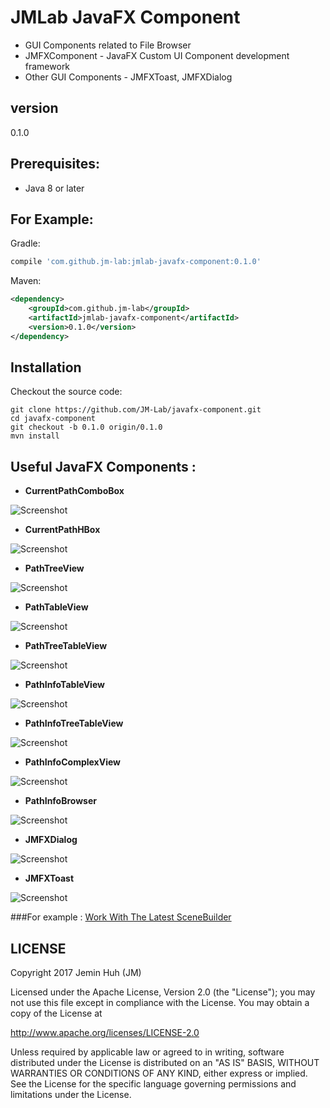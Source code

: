 JMLab JavaFX Component
======================
* GUI Components related to File Browser
* JMFXComponent - JavaFX Custom UI Component development framework
* Other GUI Components - JMFXToast, JMFXDialog

## version
0.1.0

## Prerequisites:
* Java 8 or later

## For Example:
Gradle:
```groovy
compile 'com.github.jm-lab:jmlab-javafx-component:0.1.0'
```
Maven:
```xml
<dependency>
    <groupId>com.github.jm-lab</groupId>
    <artifactId>jmlab-javafx-component</artifactId>
    <version>0.1.0</version>
</dependency>
```

## Installation
Checkout the source code:

    git clone https://github.com/JM-Lab/javafx-component.git
    cd javafx-component
    git checkout -b 0.1.0 origin/0.1.0
    mvn install

## Useful JavaFX Components :
* **CurrentPathComboBox**

![Screenshot](https://github.com/JM-Lab/javafx-component/blob/master/screenshot/CurrentPathComboBox.png)

* **CurrentPathHBox**

![Screenshot](https://github.com/JM-Lab/javafx-component/blob/master/screenshot/CurrentPathHBox.png)

* **PathTreeView**

![Screenshot](https://github.com/JM-Lab/javafx-component/blob/master/screenshot/PathTreeView.png)

* **PathTableView**

![Screenshot](https://github.com/JM-Lab/javafx-component/blob/master/screenshot/PathTableView.png)

* **PathTreeTableView**

![Screenshot](https://github.com/JM-Lab/javafx-component/blob/master/screenshot/PathTreeTableView.png)

* **PathInfoTableView**

![Screenshot](https://github.com/JM-Lab/javafx-component/blob/master/screenshot/PathInfoTableView.png)

* **PathInfoTreeTableView**

![Screenshot](https://github.com/JM-Lab/javafx-component/blob/master/screenshot/PathInfoTreeTableView.png)

* **PathInfoComplexView**

![Screenshot](https://github.com/JM-Lab/javafx-component/blob/master/screenshot/PathInfoComplexView.png)

* **PathInfoBrowser**

![Screenshot](https://github.com/JM-Lab/javafx-component/blob/master/screenshot/PathInfoBrowser.png)

* **JMFXDialog**

![Screenshot](https://github.com/JM-Lab/javafx-component/blob/master/screenshot/JMFXDialog.png)

* **JMFXToast**

![Screenshot](https://github.com/JM-Lab/javafx-component/blob/master/screenshot/JMFXToast.png)

###For example :
[Work With The Latest SceneBuilder](http://gluonhq.com/labs/scene-builder/)

## LICENSE
Copyright 2017 Jemin Huh (JM)

Licensed under the Apache License, Version 2.0 (the "License");
you may not use this file except in compliance with the License.
You may obtain a copy of the License at

<http://www.apache.org/licenses/LICENSE-2.0>

Unless required by applicable law or agreed to in writing, software
distributed under the License is distributed on an "AS IS" BASIS,
WITHOUT WARRANTIES OR CONDITIONS OF ANY KIND, either express or implied.
See the License for the specific language governing permissions and
limitations under the License.